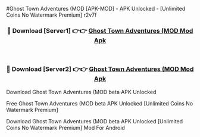 #Ghost Town Adventures (MOD [APK-MOD] - APK Unlocked - [Unlimited Coins No Watermark Premium] r2v7f



<div align="center">

<h3>🔴 Download [Server1] 👉👉 <a href="https://momento.my/?title=Ghost_Town_Adventures_(MOD">Ghost Town Adventures (MOD Mod Apk</a></h3><br>

<h3>🔴 Download [Server2] 👉👉 <a href="https://momento.my/?title=Ghost_Town_Adventures_(MOD">Ghost Town Adventures (MOD Mod Apk</a></h3>
</div>



Download Ghost Town Adventures (MOD beta APK Unlocked

Free Ghost Town Adventures (MOD beta APK Unlocked [Unlimited Coins No Watermark Premium]

Download Ghost Town Adventures (MOD beta APK Unlocked [Unlimited Coins No Watermark Premium] Mod For Android
